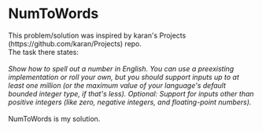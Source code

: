 <h1>NumToWords</h1>

<p>This problem/solution was inspired by karan's Projects (https://github.com/karan/Projects) repo.<br>
The task there states:
<br><br>
<i>Show how to spell out a number in English. You can use a preexisting implementation or roll your own, but you should support inputs up to at least one million (or the maximum value of your language's default bounded integer type, if that's less). Optional: Support for inputs other than positive integers (like zero, negative integers, and floating-point numbers).</i>
<br><br>
NumToWords is my solution.
</p>
